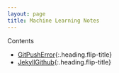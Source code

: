 ```yaml
---
layout: page
title: Machine Learning Notes
---
```


Contents

* [GitPushError]{:.heading.flip-title}
* [JekyllGithub]{:.heading.flip-title}

[GitPushError]: Git-Push-Error-403-Forbidden.md
[JekyllGithub]: Host-Jekyll-Github.md
